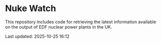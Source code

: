 # Nuke Watch

This repository includes code for retrieving the latest information available on the output of EDF nuclear power plants in the UK.

Last updated: 2025-10-25 16:12